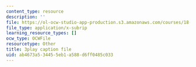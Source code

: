 ```yaml
---
content_type: resource
description: ''
file: https://ol-ocw-studio-app-production.s3.amazonaws.com/courses/18-06sc-linear-algebra-fall-2011/ab4673a534455eb1a588d6ff0485c033_fjsPjh0B2tU.vtt
file_type: application/x-subrip
learning_resource_types: []
ocw_type: OCWFile
resourcetype: Other
title: 3play caption file
uid: ab4673a5-3445-5eb1-a588-d6ff0485c033
---
```

